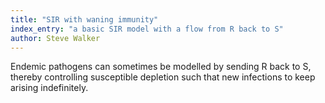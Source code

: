 ```yaml
---
title: "SIR with waning immunity"
index_entry: "a basic SIR model with a flow from R back to S"
author: Steve Walker
---
```


Endemic pathogens can sometimes be modelled by sending R back to S, thereby controlling susceptible depletion such that new infections to keep arising indefinitely.
